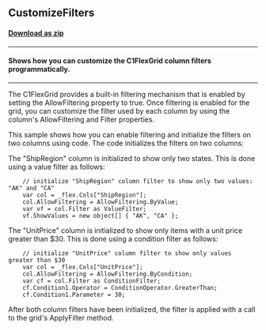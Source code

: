 ## CustomizeFilters
#### [Download as zip](https://grapecity.github.io/DownGit/#/home?url=https://github.com/GrapeCity/ComponentOne-WinForms-Samples/tree/master/NetFramework\FlexGrid\CS\CustomizeFilters\CustomizeFilters)
____
#### Shows how you can customize the C1FlexGrid column filters programmatically.
____
The C1FlexGrid provides a built-in filtering mechanism that is enabled by setting the AllowFiltering property to true. Once filtering is enabled for the grid, you can customize the filter used by each column by using the column's AllowFiltering and Filter properties. 

This sample shows how you can enable filtering and initialize the filters on two columns using code. The code initializes the filters on two columns: 

The "ShipRegion" column is initialized to show only two states. This is done using a value filter as follows: 

```
	// initialize "ShipRegion" column filter to show only two values: "AK" and "CA"
	var col = _flex.Cols["ShipRegion"];
	col.AllowFiltering = AllowFiltering.ByValue;
	var vf = col.Filter as ValueFilter;
	vf.ShowValues = new object[] { "AK", "CA" };
```

The "UnitPrice" column is initialized to show only items with a unit price greater than $30. This is done using a condition filter as follows: 

```
	// initialize "UnitPrice" column filter to show only values greater than $30
	var col = _flex.Cols["UnitPrice"];
	col.AllowFiltering = AllowFiltering.ByCondition;
	var cf = col.Filter as ConditionFilter;
	cf.Condition1.Operator = ConditionOperator.GreaterThan;
	cf.Condition1.Parameter = 30;
```

After both column filters have been initialized, the filter is applied with a call to the grid's ApplyFilter method. 